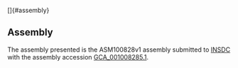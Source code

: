 []{#assembly}

Assembly
--------

The assembly presented is the ASM100828v1 assembly submitted to
[INSDC](http://www.insdc.org) with the assembly accession
[GCA\_001008285.1](http://www.ebi.ac.uk/ena/data/view/GCA_001008285.1).
